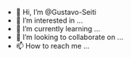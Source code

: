 - 👋 Hi, I’m @Gustavo-Seiti
- 👀 I’m interested in ...
- 🌱 I’m currently learning ...
- 💞️ I’m looking to collaborate on ...
- 📫 How to reach me ...

<!---
Gustavo-Seiti/Gustavo-Seiti is a ✨ special ✨ repository because its `README.md` (this file) appears on your GitHub profile.
You can click the Preview link to take a look at your changes.
--->
